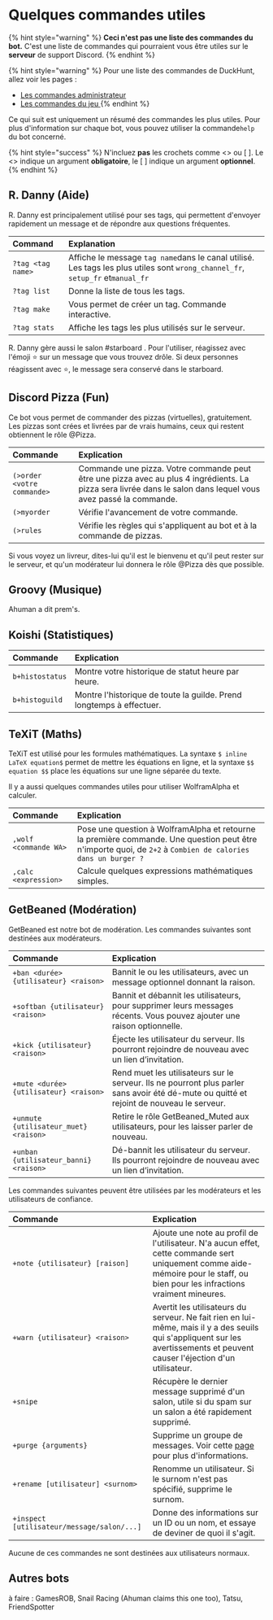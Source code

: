 # Quelques commandes utiles

{% hint style="warning" %}
**Ceci n'est pas une liste des commandes du bot.** C'est une liste de commandes qui pourraient vous être utiles sur le **serveur** de support Discord.
{% endhint %}

{% hint style="warning" %}
Pour une liste des commandes de DuckHunt, allez voir les pages :

* [Les commandes administrateur](../bot-administration/admin-commands.md)
* [Les commandes du jeu](../players-guide/player-commands.md)[ ](../players-guide/player-commands.md)
{% endhint %}

Ce qui suit est uniquement un résumé des commandes les plus utiles. Pour plus d'information sur chaque bot, vous pouvez utiliser la commande`help` du bot concerné.

{% hint style="success" %}
N'incluez **pas** les crochets comme &lt;&gt; ou \[ \]. Le &lt;&gt; indique un argument **obligatoire**, le \[ \] indique un argument **optionnel**.
{% endhint %}

## R. Danny \(Aide\)

R. Danny est principalement utilisé pour ses tags, qui permettent d'envoyer rapidement un message et de répondre aux questions fréquentes.

| Command | Explanation |
| :--- | :--- |
| `?tag <tag name>` | Affiche le message `tag name`dans le canal utilisé. Les tags les plus utiles sont `wrong_channel_fr`, `setup_fr` et`manual_fr` |
| `?tag list` | Donne la liste de tous les tags. |
| `?tag make` | Vous permet de créer un tag. Commande interactive. |
| `?tag stats` | Affiche les tags les plus utilisés sur le serveur. |

R. Danny gère aussi le salon \#starboard . Pour l'utiliser, réagissez avec l'émoji ⭐️ sur un message que vous trouvez drôle. Si deux personnes réagissent avec ⭐️, le message sera conservé dans le starboard.

## Discord Pizza \(Fun\)

Ce bot vous permet de commander des pizzas \(virtuelles\), gratuitement. Les pizzas sont crées et livrées par de vrais humains, ceux qui restent obtiennent le rôle @Pizza.

| Commande | Explication |
| :--- | :--- |
| `(>order <votre commande>` | Commande une pizza. Votre commande peut être une pizza avec au plus 4 ingrédients. La pizza sera livrée dans le salon dans lequel vous avez passé la commande. |
| `(>myorder` | Vérifie l'avancement de votre commande. |
| `(>rules` | Vérifie les règles qui s'appliquent au bot et à la commande de pizzas. |

Si vous voyez un livreur, dites-lui qu'il est le bienvenu et qu'il peut rester sur le serveur, et qu'un modérateur lui donnera le rôle @Pizza dès que possible.

## Groovy \(Musique\)

Ahuman a dit prem's.

## Koishi \(Statistiques\)

| Commande | Explication |
| :--- | :--- |
| `b+histostatus` | Montre votre historique de statut heure par heure. |
| `b+histoguild` | Montre l'historique de toute la guilde. Prend longtemps à effectuer. |

## TeXiT \(Maths\)

TeXiT est utilisé pour les formules mathématiques. La syntaxe `$ inline LaTeX equation$` permet de mettre les équations en ligne, et la syntaxe `$$ equation $$` place les équations sur une ligne séparée du texte.

Il y a aussi quelques commandes utiles pour utiliser WolframAlpha et calculer.

| Commande | Explication |
| :--- | :--- |
| `,wolf <commande WA>` | Pose une question à WolframAlpha et retourne la première commande. Une question peut être n'importe quoi, de `2+2` à `Combien de calories dans un burger ?` |
| `,calc <expression>` | Calcule quelques expressions mathématiques simples. |

## GetBeaned \(Modération\)

GetBeaned est notre bot de modération. Les commandes suivantes sont destinées aux modérateurs.

| Commande | Explication |
| :--- | :--- |
| `+ban <durée> {utilisateur} <raison>` | Bannit le ou les utilisateurs, avec un message optionnel donnant la raison. |
| `+softban {utilisateur} <raison>` | Bannit et débannit les utilisateurs, pour supprimer leurs messages récents. Vous pouvez ajouter une raison optionnelle. |
| `+kick {utilisateur} <raison>` | Éjecte les utilisateur du serveur. Ils pourront rejoindre de nouveau avec un lien d’invitation. |
| `+mute <durée> {utilisateur} <raison>` | Rend muet les utilisateurs sur le serveur. Ils ne pourront plus parler sans avoir été dé-mute ou quitté et rejoint de nouveau le serveur. |
| `+unmute {utilisateur_muet} <raison>` | Retire le rôle GetBeaned\_Muted aux utilisateurs, pour les laisser parler de nouveau. |
| `+unban {utilisateur_banni} <raison>` | Dé-bannit les utilisateur du serveur.  Ils pourront rejoindre de nouveau avec un lien d’invitation. |

Les commandes suivantes peuvent être utilisées par les modérateurs et les utilisateurs de confiance.

| Commande | Explication |
| :--- | :--- |
| `+note {utilisateur} [raison]` | Ajoute une note au profil de l'utilisateur. N'a aucun effet, cette commande sert uniquement comme aide-mémoire pour le staff, ou bien pour les infractions vraiment mineures. |
| `+warn {utilisateur} <raison>` | Avertit les utilisateurs du serveur. Ne fait rien en lui-même, mais il y a des seuils qui s'appliquent sur les avertissements et peuvent causer l'éjection d'un utilisateur. |
| `+snipe` | Récupère le dernier message supprimé d'un salon, utile si du spam sur un salon a été rapidement supprimé. |
| `+purge {arguments}` | Supprime un groupe de messages. Voir cette [page ](https://docs.getbeaned.me/bot-documentation/list-of-commands)pour plus d'informations. |
| `+rename [utilisateur] <surnom>` | Renomme un utilisateur. Si le surnom n'est pas spécifié, supprime le surnom. |
| `+inspect [utilisateur/message/salon/...]` | Donne des informations sur un ID ou un nom, et essaye de deviner de quoi il s'agit. |

Aucune de ces commandes ne sont destinées aux utilisateurs normaux.

## Autres bots

à faire : GamesROB, Snail Racing \(Ahuman claims this one too\), Tatsu, FriendSpotter

